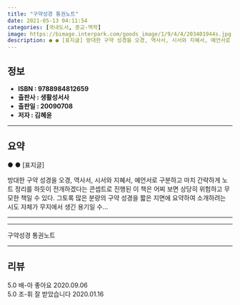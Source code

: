 ```yaml
---
title: "구약성경 통권노트"
date: 2021-05-13 04:11:54
categories: [국내도서, 종교-역학]
image: https://bimage.interpark.com/goods_image/1/9/4/4/203401944s.jpg
description: ● ● [표지글] 방대한 구약 성경을 오경, 역사서, 시서와 지혜서, 예언서로 구분하고 마치 간략하게 노트 정리를 하듯이 전개하겠다는 콘셉트로 진행된 이 책은 어찌 보면 상당히 위험하고 무모한 책일 수 있다. 그토록 많은 분량의 구약 성경을 짧은 지면에 요약하여 소개하려는 시도 자
---
```


## **정보**

- **ISBN : 9788984812659**
- **출판사 : 생활성서사**
- **출판일 : 20090708**
- **저자 : 김혜윤**

------



## **요약**

●  ●  [표지글]

방대한 구약 성경을 오경, 역사서, 시서와 지혜서, 예언서로 구분하고 마치 간략하게 노트 정리를 하듯이 전개하겠다는 콘셉트로 진행된 이 책은 어찌 보면 상당히 위험하고 무모한 책일 수 있다. 그토록 많은 분량의 구약 성경을 짧은 지면에 요약하여 소개하려는 시도 자체가 무지에서 생긴 용기일 수... 

------



------


구약성경 통권노트 

------


## **리뷰** 

5.0 배-아 좋아요 2020.09.06 <br/>5.0 조-휘 잘 받았습니다  2020.01.16 <br/>